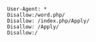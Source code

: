     User-Agent: *
    Disallow:/word.php/
    Disallow: /index.php/Apply/
    Disallow: /Apply/
    Disallow:/

